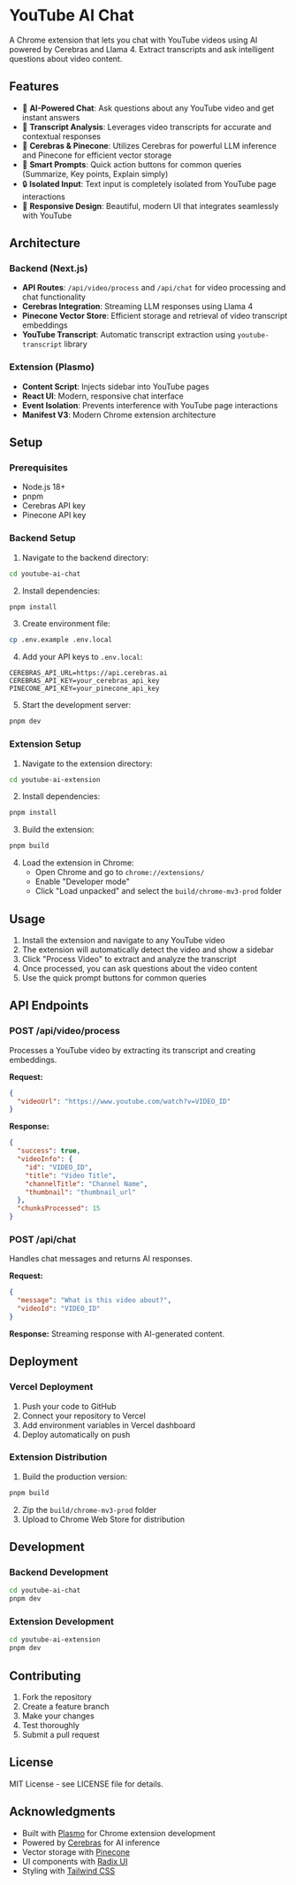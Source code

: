 # YouTube AI Chat

A Chrome extension that lets you chat with YouTube videos using AI powered by Cerebras and Llama 4. Extract transcripts and ask intelligent questions about video content.

## Features

- 🤖 **AI-Powered Chat**: Ask questions about any YouTube video and get instant answers
- 📝 **Transcript Analysis**: Leverages video transcripts for accurate and contextual responses
- 🧠 **Cerebras & Pinecone**: Utilizes Cerebras for powerful LLM inference and Pinecone for efficient vector storage
- 🎯 **Smart Prompts**: Quick action buttons for common queries (Summarize, Key points, Explain simply)
- 🔒 **Isolated Input**: Text input is completely isolated from YouTube page interactions
- 📱 **Responsive Design**: Beautiful, modern UI that integrates seamlessly with YouTube

## Architecture

### Backend (Next.js)
- **API Routes**: `/api/video/process` and `/api/chat` for video processing and chat functionality
- **Cerebras Integration**: Streaming LLM responses using Llama 4
- **Pinecone Vector Store**: Efficient storage and retrieval of video transcript embeddings
- **YouTube Transcript**: Automatic transcript extraction using `youtube-transcript` library

### Extension (Plasmo)
- **Content Script**: Injects sidebar into YouTube pages
- **React UI**: Modern, responsive chat interface
- **Event Isolation**: Prevents interference with YouTube page interactions
- **Manifest V3**: Modern Chrome extension architecture

## Setup

### Prerequisites
- Node.js 18+
- pnpm
- Cerebras API key
- Pinecone API key

### Backend Setup

1. Navigate to the backend directory:
```bash
cd youtube-ai-chat
```

2. Install dependencies:
```bash
pnpm install
```

3. Create environment file:
```bash
cp .env.example .env.local
```

4. Add your API keys to `.env.local`:
```env
CEREBRAS_API_URL=https://api.cerebras.ai
CEREBRAS_API_KEY=your_cerebras_api_key
PINECONE_API_KEY=your_pinecone_api_key
```

5. Start the development server:
```bash
pnpm dev
```

### Extension Setup

1. Navigate to the extension directory:
```bash
cd youtube-ai-extension
```

2. Install dependencies:
```bash
pnpm install
```

3. Build the extension:
```bash
pnpm build
```

4. Load the extension in Chrome:
   - Open Chrome and go to `chrome://extensions/`
   - Enable "Developer mode"
   - Click "Load unpacked" and select the `build/chrome-mv3-prod` folder

## Usage

1. Install the extension and navigate to any YouTube video
2. The extension will automatically detect the video and show a sidebar
3. Click "Process Video" to extract and analyze the transcript
4. Once processed, you can ask questions about the video content
5. Use the quick prompt buttons for common queries

## API Endpoints

### POST /api/video/process
Processes a YouTube video by extracting its transcript and creating embeddings.

**Request:**
```json
{
  "videoUrl": "https://www.youtube.com/watch?v=VIDEO_ID"
}
```

**Response:**
```json
{
  "success": true,
  "videoInfo": {
    "id": "VIDEO_ID",
    "title": "Video Title",
    "channelTitle": "Channel Name",
    "thumbnail": "thumbnail_url"
  },
  "chunksProcessed": 15
}
```

### POST /api/chat
Handles chat messages and returns AI responses.

**Request:**
```json
{
  "message": "What is this video about?",
  "videoId": "VIDEO_ID"
}
```

**Response:** Streaming response with AI-generated content.

## Deployment

### Vercel Deployment

1. Push your code to GitHub
2. Connect your repository to Vercel
3. Add environment variables in Vercel dashboard
4. Deploy automatically on push

### Extension Distribution

1. Build the production version:
```bash
pnpm build
```

2. Zip the `build/chrome-mv3-prod` folder
3. Upload to Chrome Web Store for distribution

## Development

### Backend Development
```bash
cd youtube-ai-chat
pnpm dev
```

### Extension Development
```bash
cd youtube-ai-extension
pnpm dev
```

## Contributing

1. Fork the repository
2. Create a feature branch
3. Make your changes
4. Test thoroughly
5. Submit a pull request

## License

MIT License - see LICENSE file for details.

## Acknowledgments

- Built with [Plasmo](https://www.plasmo.com/) for Chrome extension development
- Powered by [Cerebras](https://www.cerebras.net/) for AI inference
- Vector storage with [Pinecone](https://www.pinecone.io/)
- UI components with [Radix UI](https://www.radix-ui.com/)
- Styling with [Tailwind CSS](https://tailwindcss.com/)
